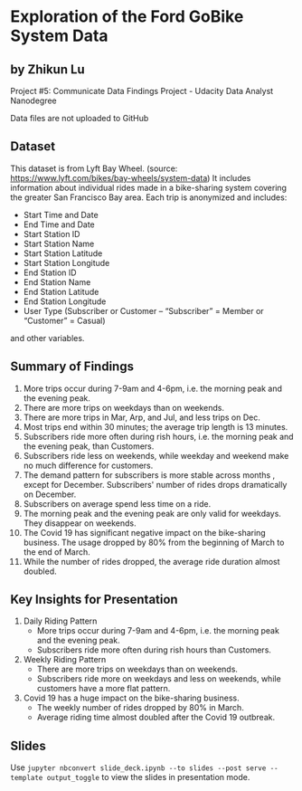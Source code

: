# Exploration of the Ford GoBike System Data

## by Zhikun Lu

Project #5: Communicate Data Findings Project - Udacity Data Analyst Nanodegree 

Data files are not uploaded to GitHub


## Dataset

This dataset is from Lyft Bay Wheel. (source: https://www.lyft.com/bikes/bay-wheels/system-data) It includes information about individual rides made in a bike-sharing system covering the greater San Francisco Bay area. Each trip is anonymized and includes:

- Start Time and Date
- End Time and Date
- Start Station ID
- Start Station Name
- Start Station Latitude
- Start Station Longitude
- End Station ID
- End Station Name
- End Station Latitude
- End Station Longitude
- User Type (Subscriber or Customer – “Subscriber” = Member or “Customer” = Casual)

and other variables.


## Summary of Findings

1. More trips occur during 7-9am and 4-6pm, i.e. the morning peak and the evening peak. 
2. There are more trips on weekdays than on weekends.
3. There are more trips in Mar, Arp, and Jul, and less trips on Dec.
4. Most trips end within 30 minutes; the average trip length is 13 minutes.
5. Subscribers ride more often during rish hours, i.e. the morning peak and the evening peak, than Customers.
6. Subscribers ride less on weekends, while weekday and weekend make no much difference for customers.
7. The demand pattern for subscribers is more stable across months , except for December. Subscribers' number of rides drops dramatically on December.
8. Subscribers on average spend less time on a ride.
9. The morning peak and the evening peak are only valid for weekdays. They disappear on weekends.
10. The Covid 19 has significant negative impact on the bike-sharing business. The usage dropped by 80% from the beginning of March to the end of March.
11. While the number of rides dropped, the average ride duration almost doubled.


## Key Insights for Presentation

1. Daily Riding Pattern
	- More trips occur during 7-9am and 4-6pm, i.e. the morning peak and the evening peak.
	- Subscribers ride more often during rish hours than Customers.
2. Weekly Riding Pattern
	- There are more trips on weekdays than on weekends.
	- Subscribers ride more on weekdays and less on weekends, while customers have a more flat pattern.
3. Covid 19 has a huge impact on the bike-sharing business.
	- The weekly number of rides dropped by 80% in March.
	- Average riding time almost doubled after the Covid 19 outbreak.

## Slides

Use `jupyter nbconvert slide_deck.ipynb --to slides --post serve --template output_toggle` to view the slides in presentation mode.
